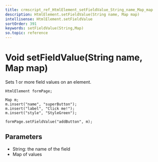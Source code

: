 ```yaml
---
title: crmscript_ref_HtmlElement_setFieldValue_String_name_Map_map
description: HtmlElement.setFieldValue(String name, Map map)
intellisense: HtmlElement.setFieldValue
sortOrder: 391
keywords: setFieldValue(String,Map)
so.topic: reference
---
```


# Void setFieldValue(String name, Map map)

Sets 1 or more field values on an element.

```crmscript
HtmlElement formPage;

Map m;
m.insert("name", "superButton");
m.insert("label", "Click me!");
m.insert("style", "StyleGreen");

formPage.setFieldValue("addButton", m);
```

## Parameters

* String: the name of the field
* Map of values
